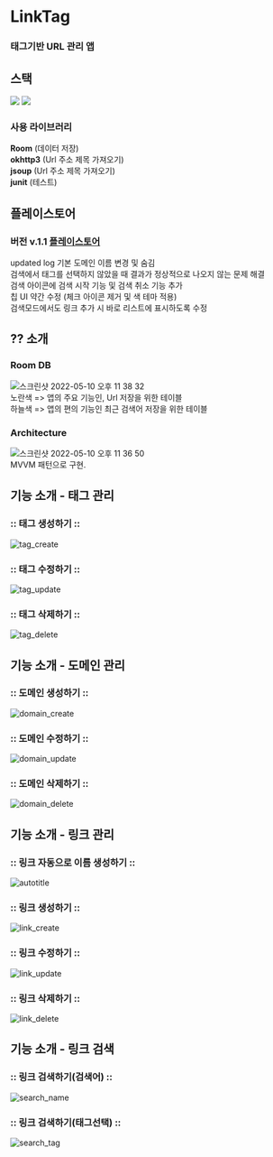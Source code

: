 # LinkTag
### 태그기반 URL 관리 앱

## 스택
<img src="https://img.shields.io/badge/Android-3DDC84?style=flat-square&logo=Android&logoColor=black"/> <img src="https://img.shields.io/badge/Kotlin-7F52FF?style=flat-square&logo=Kotlin&logoColor=black"/> 
### 사용 라이브러리
**Room**        (데이터 저장)    
**okhttp3**     (Url 주소 제목 가져오기)    
**jsoup**       (Url 주소 제목 가져오기)    
**junit**       (테스트)    

## 플레이스토어
### 버전 v.1.1  <a href ="https://play.google.com/store/apps/details?id=com.github.yeeun_yun97.toy.linksaver" target = "_blank" >플레이스토어</a>
updated log
기본 도메인 이름 변경 및 숨김    
검색에서 태그를 선택하지 않았을 때 결과가 정상적으로 나오지 않는 문제 해결    
검색 아이콘에 검색 시작 기능 및 검색 취소 기능 추가    
칩 UI 약간 수정 (체크 아이콘 제거 및 색 테마 적용)    
검색모드에서도 링크 추가 시 바로 리스트에 표시하도록 수정    



## ?? 소개
### Room DB
![스크린샷 2022-05-10 오후 11 38 32](https://user-images.githubusercontent.com/60867063/167655000-a493e766-a765-44f7-beb4-f72823bbba2b.png)    
노란색 => 앱의 주요 기능인, Url 저장을 위한 테이블    
하늘색 => 앱의 편의 기능인 최근 검색어 저장을 위한 테이블


### Architecture
![스크린샷 2022-05-10 오후 11 36 50](https://user-images.githubusercontent.com/60867063/167654673-62be891a-7719-4ea7-a357-83caaa173618.png)    
MVVM 패턴으로 구현.


## 기능 소개 - 태그 관리
### :: 태그 생성하기 ::
![tag_create](https://user-images.githubusercontent.com/60867063/166867419-d60935ff-d039-4a20-9057-40e08ceac970.gif) 
### :: 태그 수정하기 ::
![tag_update](https://user-images.githubusercontent.com/60867063/166866973-dc5ad60c-ab29-476d-9963-24b2049f9d4b.gif)
### :: 태그 삭제하기 ::
![tag_delete](https://user-images.githubusercontent.com/60867063/166867693-1c9b59b2-8d94-4dca-9c1c-3df2f2cd0952.gif)
    
## 기능 소개 - 도메인 관리
### :: 도메인 생성하기 ::
![domain_create](https://user-images.githubusercontent.com/60867063/166867190-37ea4d82-f543-4b19-966f-a6b732628ff0.gif)
### :: 도메인 수정하기 ::
![domain_update](https://user-images.githubusercontent.com/60867063/166874717-2ca283a6-8c32-4c6a-9cf0-514655c390fa.gif)
### :: 도메인 삭제하기 ::
![domain_delete](https://user-images.githubusercontent.com/60867063/166874941-89849cf8-bd79-44fd-a713-46853ebe2fa7.gif)
    
## 기능 소개 - 링크 관리
### :: 링크 자동으로 이름 생성하기 ::
![autotitle](https://user-images.githubusercontent.com/60867063/166875761-f8c6ebf0-69ab-4ac8-9c36-144030e3b577.gif)
### :: 링크 생성하기 ::
![link_create](https://user-images.githubusercontent.com/60867063/166876018-a1b5ebcf-30c3-4ab0-838a-dc33fcfdc3b1.gif)
### :: 링크 수정하기 ::
![link_update](https://user-images.githubusercontent.com/60867063/166876047-a4e696cd-874c-47d6-bcc2-742b099e5fe3.gif)
### :: 링크 삭제하기 ::
![link_delete](https://user-images.githubusercontent.com/60867063/166876064-2bf9f07e-9bb0-4097-928c-07a2c5c568da.gif)

## 기능 소개 - 링크 검색
### :: 링크 검색하기(검색어) ::
![search_name](https://user-images.githubusercontent.com/60867063/166876082-7c5d1593-ab55-49f3-8336-2266cc635b0a.gif)
### :: 링크 검색하기(태그선택) ::
![search_tag](https://user-images.githubusercontent.com/60867063/166876225-c72476fd-ebe5-4ec7-af53-d8b1a7e26be3.gif)
